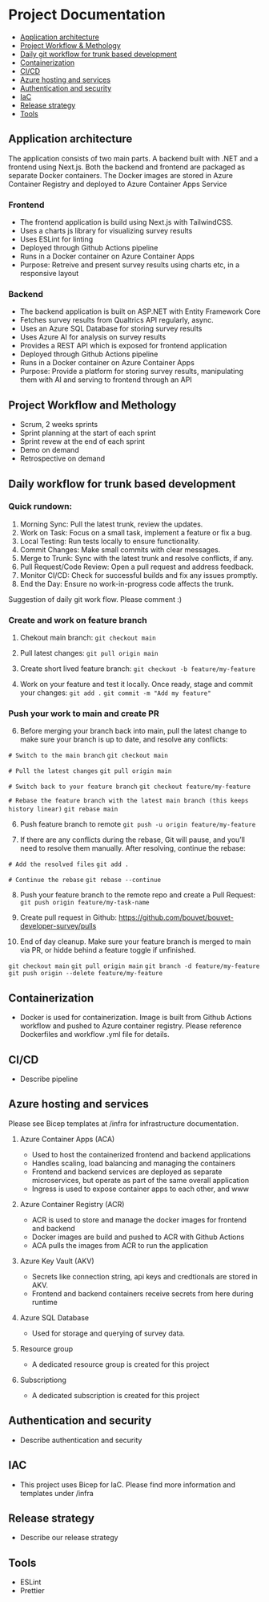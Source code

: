 # Project Documentation

- [Application architecture](#application-architecture)
- [Project Workflow & Methology](#project-workflow-and-methology)
- [Daily git workflow for trunk based development](#daily-git-workflow-for-trunk-based-development)
- [Containerization](#containerization)
- [CI/CD](#ci/cd)
- [Azure hosting and services](#azure-hosting-and-services)
- [Authentication and security](#authentication-and-security)
- [IaC](#iac)
- [Release strategy](#release-strategy)
- [Tools](#tools)

## Application architecture

The application consists of two main parts. A backend built with .NET and a frontend using Next.js. Both the backend and frontend are packaged as separate Docker containers. The Docker images are stored in Azure Container Registry and deployed to Azure Container Apps Service

### Frontend

- The frontend application is build using Next.js with TailwindCSS.
- Uses a charts js library for visualizing survey results
- Uses ESLint for linting
- Deployed through Github Actions pipeline
- Runs in a Docker container on Azure Container Apps
- Purpose: Retreive and present survey results using charts etc, in a responsive layout

### Backend

- The backend application is built on ASP.NET with Entity Framework Core
- Fetches survey results from Qualtrics API regularly, async.
- Uses an Azure SQL Database for storing survey results
- Uses Azure AI for analysis on survey results
- Provides a REST API which is exposed for frontend application
- Deployed through Github Actions pipeline
- Runs in a Docker container on Azure Container Apps
- Purpose: Provide a platform for storing survey results, manipulating them with AI and serving to frontend through an API

## Project Workflow and Methology

- Scrum, 2 weeks sprints
- Sprint planning at the start of each sprint
- Sprint revew at the end of each sprint
- Demo on demand
- Retrospective on demand

## Daily workflow for trunk based development

### Quick rundown:
1.	Morning Sync: Pull the latest trunk, review the updates.
2.	Work on Task: Focus on a small task, implement a feature or fix a bug.
3.	Local Testing: Run tests locally to ensure functionality.
4.	Commit Changes: Make small commits with clear messages.
5.	Merge to Trunk: Sync with the latest trunk and resolve conflicts, if any.
6.	Pull Request/Code Review: Open a pull request and address feedback.
7.	Monitor CI/CD: Check for successful builds and fix any issues promptly.
8.	End the Day: Ensure no work-in-progress code affects the trunk.

Suggestion of daily git work flow. Please comment :)

### Create and work on feature branch

1. Chekout main branch:
`git checkout main`

2. Pull latest changes:
`git pull origin main`

3. Create short lived feature branch:
`git checkout -b feature/my-feature`

5. Work on your feature and test it locally. Once ready, stage and commit your changes:
`git add .`
`git commit -m "Add my feature"`

### Push your work to main and create PR

6. Before merging your branch back into main, pull the latest change to make sure your branch is up to date, and resolve any conflicts:

`# Switch to the main branch`
`git checkout main`

`# Pull the latest changes`
`git pull origin main`

`# Switch back to your feature branch`
`git checkout feature/my-feature`

`# Rebase the feature branch with the latest main branch (this keeps history linear)`
`git rebase main`


6. Push feature branch to remote
`git push -u origin feature/my-feature`

7. If there are any conflicts during the rebase, Git will pause, and you’ll need to resolve them manually. After resolving, continue the rebase:

`# Add the resolved files`
`git add .`

`# Continue the rebase`
`git rebase --continue`


8. Push your feature branch to the remote repo and create a Pull Request:
`git push origin feature/my-task-name`

9. Create pull request in Github:
https://github.com/bouvet/bouvet-developer-survey/pulls

10. End of day cleanup. Make sure your feature branch is merged to main via PR, or hidde behind a feature toggle if unfinished.

`git checkout main`
`git pull origin main`
`git branch -d feature/my-feature`
`git push origin --delete feature/my-feature`

## Containerization

- Docker is used for containerization. Image is built from Github Actions workflow and pushed to Azure container registry. Please reference Dockerfiles and workflow .yml file for details.

## CI/CD

- Describe pipeline

## Azure hosting and services

Please see Bicep templates at /infra for infrastructure documentation.

1. Azure Container Apps (ACA)
    - Used to host the containerized frontend and backend applications
    - Handles scaling, load balancing and managing the containers
    - Frontend and backend services are deployed as separate microservices, but operate as part of the same overall application
    - Ingress is used to expose container apps to each other, and www

2. Azure Container Registry (ACR)
    - ACR is used to store and manage the docker images for frontend and backend
    - Docker images are build and pushed to ACR with Github Actions
    - ACA pulls the images from ACR to run the application

3. Azure Key Vault (AKV)
    - Secrets like connection string, api keys and credtionals are stored in AKV.
    - Frontend and backend containers receive secrets from here during runtime

4. Azure SQL Database
    - Used for storage and querying of survey data.

5. Resource group
    - A dedicated resource group is created for this project

6. Subscriptiong
    - A dedicated subscription is created for this project

## Authentication and security

- Describe authentication and security

## IAC

- This project uses Bicep for IaC. Please find more information and templates under /infra

## Release strategy

- Describe our release strategy

## Tools

- ESLint
- Prettier